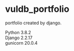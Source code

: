 # vuldb_portfolio
portfolio created by django.

Python                 3.8.2<br>
Django                 2.2.17<br>
gunicorn               20.0.4 <br>
